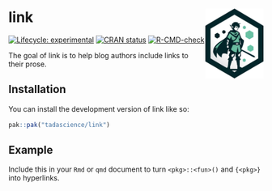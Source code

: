 
<!-- README.md is generated from README.Rmd. Please edit that file -->

# link <a href="https://link.tada.science"><img src="man/figures/logo.png" align="right" height="138" /></a>

<!-- badges: start -->

[![Lifecycle:
experimental](https://img.shields.io/badge/lifecycle-experimental-orange.svg)](https://lifecycle.r-lib.org/articles/stages.html#experimental)
[![CRAN
status](https://www.r-pkg.org/badges/version/link)](https://CRAN.R-project.org/package=link)
[![R-CMD-check](https://github.com/tadascience/link/actions/workflows/R-CMD-check.yaml/badge.svg)](https://github.com/tadascience/link/actions/workflows/R-CMD-check.yaml)
<!-- badges: end -->

The goal of link is to help blog authors include links to their prose.

## Installation

You can install the development version of link like so:

``` r
pak::pak("tadascience/link")
```

## Example

Include this in your `Rmd` or `qmd` document to turn `<pkg>::<fun>()`
and `{<pkg>}` into hyperlinks.
